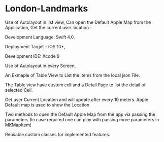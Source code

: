 # London-Landmarks
Use of Autolayout in list view, Can open the Default Apple Map from the Application, Get the current user location - 

Development Language: Swift 4.0, 

Deployment Target - iOS 10*,

Development IDE: Xcode 9

Use of Autolayout in every Screen, 

An Exmaple of Table View to List the items from the local json File.

The Table view have custom cell and a Detail Page to list the detail of selected Cell.

Get user Current Location and will update after every 10 meters. Apple Default map is used to show the Location.

Two methods to open the Default Apple Map from the app via passing the parameters (In case required one can play with passing more parameters in MKMapItem)

Reusable custom classes for implemented features.
